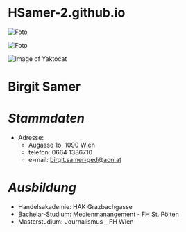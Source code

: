 # HSamer-2.github.io

![Foto](https://asset3.torial.com/system/users/profile_images/52498/medium/Samer_Birgit_038R13x18.jpg?1527348681)

![Foto](https://www.google.at/imgres?imgurl=https%3A%2F%2Fpbs.twimg.com%2Fprofile_images%2F799380255391830016%2FCzNtL_bs.jpg&imgrefurl=https%3A%2F%2Ftwitter.com%2FBirgit_Sa&tbnid=OibWSDdy4oI4nM&vet=12ahUKEwianc_NssfnAhW2wQIHHT7bAkIQMygBegUIARDMAQ..i&docid=-6MAxR_FPC3ZjM&w=512&h=512&q=Birgit%20Samer%20fotos&hl=de&ved=2ahUKEwianc_NssfnAhW2wQIHHT7bAkIQMygBegUIARDMAQ)

![Image of Yaktocat](https://octodex.github.com/images/yaktocat.png)


# **Birgit Samer**
# _Stammdaten_
* Adresse: 
  * Augasse 1o, 1090 Wien
  * telefon: 0664 1386710
  * e-mail:  birgit.samer-ged@aon.at
  
# _Ausbildung_
* Handelsakademie:  HAK Grazbachgasse
* Bachelar-Studium:  Medienmanangement - FH St. Pölten
* Masterstudium:  Journalismus _ FH WIen

